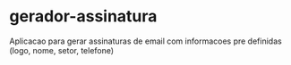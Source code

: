 # gerador-assinatura
Aplicacao para gerar assinaturas de email com informacoes pre definidas (logo, nome, setor, telefone) 
